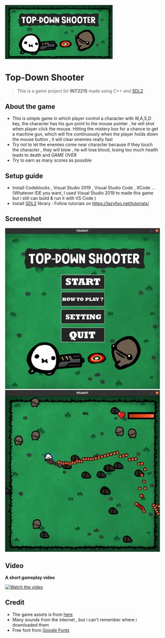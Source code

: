 <img src="./image/7.png" width = "350">

# Top-Down Shooter 
> This is a game project for __INT2215__ made using C++ and [SDL2](https://www.libsdl.org/)

## About the game
 - This is simple game in which player control a character with W,A,S,D key, the character has his gun point to the mouse pointer , he will shot when player click the mouse. Hitting the mistery box for a chance to get a machine gun, which will fire continuously when the player holds down the mouse button , it will clear enemies really fast
- Try not to let the enemies come near character because if they touch the character , they will blow , he will lose blood, losing too much health leads to death and *GAME OVER*
- Try to earn as many scores as possible



## Setup guide
- Install Codeblocks , Visual Studio 2019 , Visual Studio Code , XCode ... (Whatever IDE you want, I used Visual Studio 2019 to made this game but i still can build & run it with VS Code )
- Install [SDL2](https://www.libsdl.org/) library : Follow tutorials on https://lazyfoo.net/tutorials/ 
## Screenshot
<img src="./image/1.png" width = "530">
<img src="./image/2.png" width = "530">

## Video
**A short gameplay video**

[![Watch the video](https://img.youtube.com/vi/aF65A8A6ZMs/0.jpg)](https://www.youtube.com/watch?v=aF65A8A6ZMs)

## Credit 
- The game assets is from [here](https://itch.io)
- Many sounds from the internet , but i can't remember where i downloaded them
- Free font from [Google Fonts](https://fonts.google.com/)





